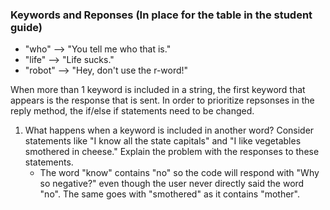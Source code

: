 ### Keywords and Reponses (In place for the table in the student guide)
* "who" --> "You tell me who that is."
* "life" --> "Life sucks."
* "robot" --> "Hey, don't use the r-word!"  

When more than 1 keyword is included in a string, the first keyword that appears is the response that is sent. In order to prioritize repsonses in the reply method, the if/else if statements need to be changed.
  
1. What happens when a keyword is included in another word? Consider statements like "I know all the state capitals" and "I like vegetables smothered in cheese." Explain the problem with the responses to these statements.
    * The word "know" contains "no" so the code will respond with "Why so negative?" even though the user never directly said the word "no". The same goes with "smothered" as it contains "mother".
